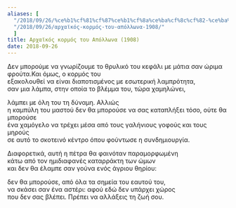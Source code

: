 ```yaml
---
aliases: [
  "/2018/09/26/%ce%b1%cf%81%cf%87%ce%b1%cf%8a%ce%ba%cf%8c%cf%82-%ce%ba%ce%bf%cf%81%ce%bc%cf%8c%cf%82-%cf%84%ce%bf%cf%85-%ce%b1%cf%80%cf%8c%ce%bb%ce%bb%cf%89%ce%bd%ce%b1-1908",
  "/2018/09/26/αρχαϊκός-κορμός-του-απόλλωνα-1908/"
  ]
title: Αρχαϊκός κορμός του Απόλλωνα (1908)
date: 2018-09-26
---
```


Δεν μπορούμε να γνωρίζουμε το θρυλικό του κεφάλι με μάτια σαν ώριμα φρούτα.Και όμως, ο κορμός του\
εξακολουθεί να είναι διαποτισμένος με εσωτερική λαμπρότητα,\
σαν μια λάμπα, στην οποία το βλέμμα του, τώρα χαμηλώνει,

λάμπει με όλη του τη δύναμη. Αλλιώς \
η καμπύλη του μαστού δεν θα μπορούσε να σας καταπλήξει τόσο, ούτε θα μπορούσε\
ένα χαμόγελο να τρέχει μέσα από τους γαλήνιους γοφούς και τους μηρούς\
σε αυτό το σκοτεινό κέντρο όπου φούντωσε η συνδημιουργία.

Διαφορετικά, αυτή η πέτρα θα φαινόταν παραμορφωμένη \
κάτω από τον ημιδιαφανές καταρράκτη των ώμων\
και δεν θα έλαμπε σαν γούνα ενός άγριου θηρίου:

δεν θα μπορούσε, από όλα τα σημεία του εαυτού του, \
να σκάσει σαν ένα αστέρι: αφού εδώ δεν υπάρχει χώρος\
που δεν σας βλέπει. Πρέπει να αλλάξεις τη ζωή σου. 
